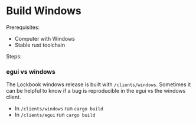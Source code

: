 # Build Windows

Prerequisites:

- Computer with Windows
- Stable rust toolchain

Steps:

### egui vs windows

The Lockbook windows release is built with `/clients/windows`. Sometimes it can be helpful to know if a bug is reproducible in the egui vs the windows client.

- In `/clients/windows` run `cargo build`
- In `/clients/egui` run `cargo build`
